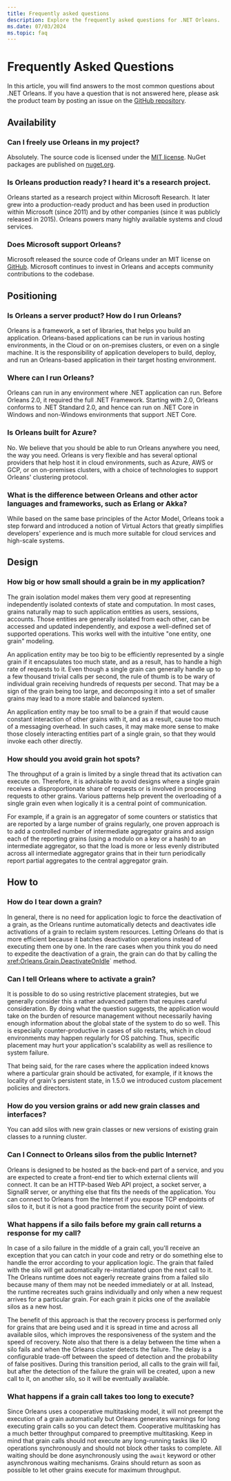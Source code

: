 ```yaml
---
title: Frequently asked questions
description: Explore the frequently asked questions for .NET Orleans.
ms.date: 07/03/2024
ms.topic: faq
---
```


# Frequently Asked Questions

In this article, you will find answers to the most common questions about .NET Orleans. If you have a question that is not answered here, please ask the product team by posting an issue on the [GitHub repository](https://github.com/dotnet/orleans/issues).

## Availability

### Can I freely use Orleans in my project?

Absolutely. The source code is licensed under the [MIT license](https://github.com/dotnet/orleans/blob/main/LICENSE). NuGet packages are published on [nuget.org](https://www.nuget.org/profiles/Orleans).

### Is Orleans production ready? I heard it's a research project.

Orleans started as a research project within Microsoft Research. It later grew into a production-ready product and has been used in production within Microsoft (since 2011) and by other companies (since it was publicly released in 2015). Orleans powers many highly available systems and cloud services.

### Does Microsoft support Orleans?

Microsoft released the source code of Orleans under an MIT license on [GitHub](https://github.com/dotnet/orleans). Microsoft continues to invest in Orleans and accepts community contributions to the codebase.

## Positioning

### Is Orleans a server product? How do I run Orleans?

Orleans is a framework, a set of libraries, that helps you build an application. Orleans-based applications can be run in various hosting environments, in the Cloud or on on-premises clusters, or even on a single machine. It is the responsibility of application developers to build, deploy, and run an Orleans-based application in their target hosting environment.

### Where can I run Orleans?

Orleans can run in any environment where .NET application can run. Before Orleans 2.0, it required the full .NET Framework. Starting with 2.0, Orleans conforms to .NET Standard 2.0, and hence can run on .NET Core in Windows and non-Windows environments that support .NET Core.

### Is Orleans built for Azure?

No. We believe that you should be able to run Orleans anywhere you need, the way you need. Orleans is very flexible and has several optional providers that help host it in cloud environments, such as Azure, AWS or GCP, or on on-premises clusters, with a choice of technologies to support Orleans' clustering protocol.

### What is the difference between Orleans and other actor languages and frameworks, such as Erlang or Akka?

While based on the same base principles of the Actor Model, Orleans took a step forward and introduced a notion of Virtual Actors that greatly simplifies developers' experience and is much more suitable for cloud services and high-scale systems.

## Design

### How big or how small should a grain be in my application?

The grain isolation model makes them very good at representing independently isolated contexts of state and computation. In most cases, grains naturally map to such application entities as users, sessions, accounts. Those entities are generally isolated from each other, can be accessed and updated independently, and expose a well-defined set of supported operations. This works well with the intuitive "one entity, one grain" modeling.

An application entity may be too big to be efficiently represented by a single grain if it encapsulates too much state, and as a result, has to handle a high rate of requests to it. Even though a single grain can generally handle up to a few thousand trivial calls per second, the rule of thumb is to be wary of individual grain receiving hundreds of requests per second. That may be a sign of the grain being too large, and decomposing it into a set of smaller grains may lead to a more stable and balanced system.

An application entity may be too small to be a grain if that would cause constant interaction of other grains with it, and as a result, cause too much of a messaging overhead. In such cases, it may make more sense to make those closely interacting entities part of a single grain, so that they would invoke each other directly.

### How should you avoid grain hot spots?

The throughput of a grain is limited by a single thread that its activation can execute on. Therefore, it is advisable to avoid designs where a single grain receives a disproportionate share of requests or is involved in processing requests to other grains. Various patterns help prevent the overloading of a single grain even when logically it is a central point of communication.

For example, if a grain is an aggregator of some counters or statistics that are reported by a large number of grains regularly, one proven approach is to add a controlled number of intermediate aggregator grains and assign each of the reporting grains (using a modulo on a key or a hash) to an intermediate aggregator, so that the load is more or less evenly distributed across all intermediate aggregator grains that in their turn periodically report partial aggregates to the central aggregator grain.

## How to

### How do I tear down a grain?

In general, there is no need for application logic to force the deactivation of a grain, as the Orleans runtime automatically detects and deactivates idle activations of a grain to reclaim system resources. Letting Orleans do that is more efficient because it batches deactivation operations instead of executing them one by one. In the rare cases when you think you do need to expedite the deactivation of a grain, the grain can do that by calling the <xref:Orleans.Grain.DeactivateOnIdle>` method.

### Can I tell Orleans where to activate a grain?

It is possible to do so using restrictive placement strategies, but we generally consider this a rather advanced pattern that requires careful consideration. By doing what the question suggests, the application would take on the burden of resource management without necessarily having enough information about the global state of the system to do so well. This is especially counter-productive in cases of silo restarts, which in cloud environments may happen regularly for OS patching. Thus, specific placement may hurt your application's scalability as well as resilience to system failure.

That being said, for the rare cases where the application indeed knows where a particular grain should be activated, for example, if it knows the locality of grain's persistent state, in 1.5.0 we introduced custom placement policies and directors.

### How do you version grains or add new grain classes and interfaces?

You can add silos with new grain classes or new versions of existing grain classes to a running cluster.

### Can I Connect to Orleans silos from the public Internet?

Orleans is designed to be hosted as the back-end part of a service, and you are expected to create a front-end tier to which external clients will connect. It can be an HTTP-based Web API project, a socket server, a SignalR server, or anything else that fits the needs of the application. You can connect to Orleans from the Internet if you expose TCP endpoints of silos to it, but it is not a good practice from the security point of view.

### What happens if a silo fails before my grain call returns a response for my call?

In case of a silo failure in the middle of a grain call, you'll receive an exception that you can catch in your code and retry or do something else to handle the error according to your application logic. The grain that failed with the silo will get automatically re-instantiated upon the next call to it. The Orleans runtime does not eagerly recreate grains from a failed silo because many of them may not be needed immediately or at all. Instead, the runtime recreates such grains individually and only when a new request arrives for a particular grain. For each grain it picks one of the available silos as a new host.

The benefit of this approach is that the recovery process is performed only for grains that are being used and it is spread in time and across all available silos, which improves the responsiveness of the system and the speed of recovery. Note also that there is a delay between the time when a silo fails and when the Orleans cluster detects the failure. The delay is a configurable trade-off between the speed of detection and the probability of false positives. During this transition period, all calls to the grain will fail, but after the detection of the failure the grain will be created, upon a new call to it, on another silo, so it will be eventually available.

### What happens if a grain call takes too long to execute?

Since Orleans uses a cooperative multitasking model, it will not preempt the execution of a grain automatically but Orleans generates warnings for long executing grain calls so you can detect them. Cooperative multitasking has a much better throughput compared to preemptive multitasking. Keep in mind that grain calls should not execute any long-running tasks like IO operations synchronously and should not block other tasks to complete. All waiting should be done asynchronously using the `await` keyword or other asynchronous waiting mechanisms. Grains should return as soon as possible to let other grains execute for maximum throughput.
